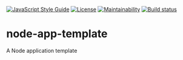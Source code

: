 [![JavaScript Style Guide](https://img.shields.io/badge/code_style-standard-brightgreen.svg)](https://standardjs.com)
[![License](https://img.shields.io/github/license/maxsalles/node-app-template.svg)](LICENSE.md)
[![Maintainability](https://img.shields.io/codeclimate/maintainability-percentage/maxsalles/node-app-template.svg)](https://codeclimate.com/github/maxsalles/node-app-template/maintainability)
[![Build status](https://travis-ci.org/maxsalles/node-app-template.svg?branch=master)](https://codeclimate.com/github/maxsalles/node-app-template/test_coverage)

# node-app-template

A Node application template
